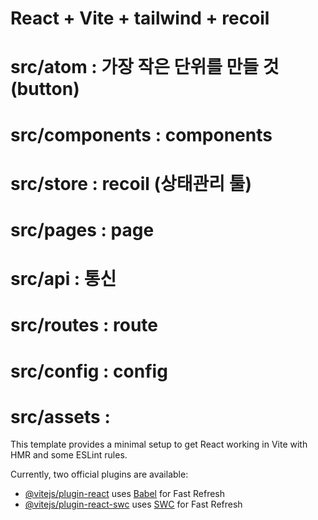 # React + Vite + tailwind + recoil

# src/atom : 가장 작은 단위를 만들 것 (button)

# src/components : components

# src/store : recoil (상태관리 툴)

# src/pages : page

# src/api : 통신

# src/routes : route

# src/config : config

# src/assets :

This template provides a minimal setup to get React working in Vite with HMR and some ESLint rules.

Currently, two official plugins are available:

- [@vitejs/plugin-react](https://github.com/vitejs/vite-plugin-react/blob/main/packages/plugin-react/README.md) uses [Babel](https://babeljs.io/) for Fast Refresh
- [@vitejs/plugin-react-swc](https://github.com/vitejs/vite-plugin-react-swc) uses [SWC](https://swc.rs/) for Fast Refresh

